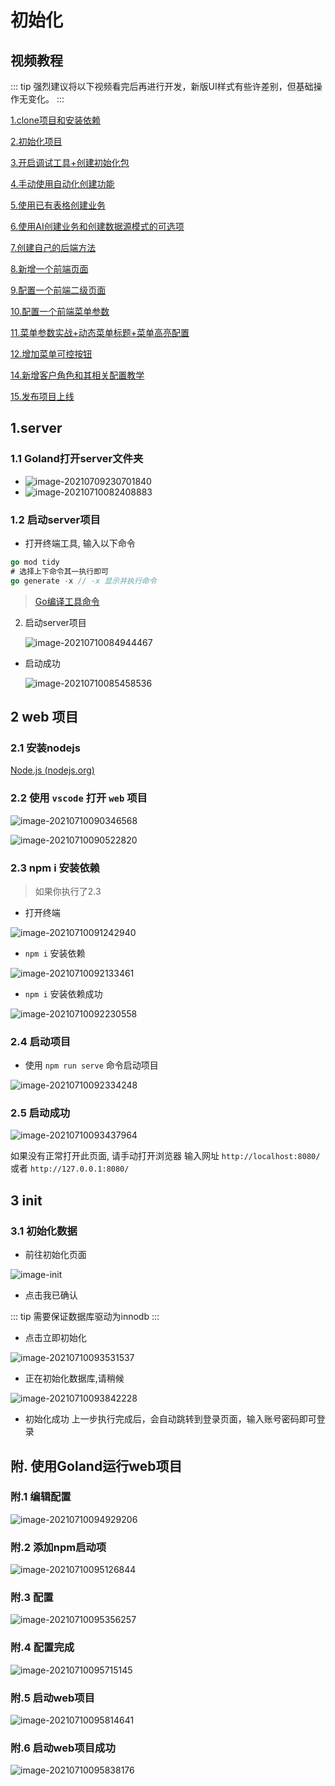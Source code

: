 # 初始化

## 视频教程

::: tip
强烈建议将以下视频看完后再进行开发，新版UI样式有些许差别，但基础操作无变化。
:::

[1.clone项目和安装依赖](https://www.bilibili.com/video/BV1jx4y1s7xx)

[2.初始化项目](https://www.bilibili.com/video/BV1sr421K7sv)

[3.开启调试工具+创建初始化包](https://www.bilibili.com/video/BV1iH4y1c7Na)

[4.手动使用自动化创建功能](https://www.bilibili.com/video/BV1UZ421T7fV)

[5.使用已有表格创建业务](https://www.bilibili.com/video/BV1NE4m1977s)

[6.使用AI创建业务和创建数据源模式的可选项](https://www.bilibili.com/video/BV17i421a7DE)

[7.创建自己的后端方法](https://www.bilibili.com/video/BV1Yw4m1k7fg)

[8.新增一个前端页面](https://www.bilibili.com/video/BV12y411i7oE)

[9.配置一个前端二级页面](https://www.bilibili.com/video/BV1ZM4m1y7i3)

[10.配置一个前端菜单参数](https://www.bilibili.com/video/BV1WS42197DZ)

[11.菜单参数实战+动态菜单标题+菜单高亮配置](https://www.bilibili.com/video/BV1NE4m1979c)

[12.增加菜单可控按钮](https://www.bilibili.com/video/BV1Sw4m1k746)

[14.新增客户角色和其相关配置教学](https://www.bilibili.com/video/BV1Ki421a7X2)

[15.发布项目上线](https://www.bilibili.com/video/BV1Lx4y1s77D)

## 1.server

### 1.1 Goland打开server文件夹

- ![image-20210709230701840](/first/image-20210709230701840.png)
- ![image-20210710082408883](/first/image-20210710082408883.png)

### 1.2 启动server项目

- 打开终端工具, 输入以下命令

```go
go mod tidy
# 选择上下命令其一执行即可
go generate -x // -x 显示并执行命令
```

> [Go编译工具命令](https://www.cnblogs.com/binHome/p/14845617.html)

2. 启动server项目

   ![image-20210710084944467](/first/image-20210710084944467.png)

- 启动成功

  ![image-20210710085458536](/first/image-20210710085458536.png)


## 2 web 项目

### 2.1 安装nodejs

[Node.js (nodejs.org)](https://nodejs.org/zh-cn/)

### 2.2 使用 `vscode` 打开 `web` 项目

![image-20210710090346568](/first/image-20210710090346568.png)

![image-20210710090522820](/first/image-20210710090522820.png)

### 2.3 npm i 安装依赖

> 如果你执行了2.3

- 打开终端

![image-20210710091242940](/first/image-20210710091242940.png)

- `npm i` 安装依赖

![image-20210710092133461](/first/image-20210710092133461.png)

- `npm i` 安装依赖成功

![image-20210710092230558](/first/image-20210710092230558.png)

### 2.4 启动项目

- 使用 `npm run serve` 命令启动项目

![image-20210710092334248](/first/image-20210710092334248.png)

### 2.5 启动成功

![image-20210710093437964](/first/image-20210710093437964.png)

如果没有正常打开此页面, 请手动打开浏览器 输入网址 `http://localhost:8080/` 或者 `http://127.0.0.1:8080/`


## 3 init

### 3.1 初始化数据

- 前往初始化页面

![image-init](/first/image-init.png)

- 点击我已确认

::: tip
需要保证数据库驱动为innodb
:::

- 点击立即初始化

![image-20210710093531537](/first/image-20210710093531537.png)

- 正在初始化数据库,请稍候

![image-20210710093842228](/first/image-20210710093842228.png)

- 初始化成功
上一步执行完成后，会自动跳转到登录页面，输入账号密码即可登录

## 附. 使用Goland运行web项目

### 附.1 编辑配置

![image-20210710094929206](/first/image-20210710094929206.png)

### 附.2 添加npm启动项

![image-20210710095126844](/first/image-20210710095126844.png)

### 附.3 配置

![image-20210710095356257](/first/image-20210710095356257.png)

### 附.4 配置完成

![image-20210710095715145](/first/image-20210710095715145.png)

### 附.5 启动web项目

![image-20210710095814641](/first/image-20210710095814641.png)

### 附.6 启动web项目成功

![image-20210710095838176](/first/image-20210710095838176.png)
